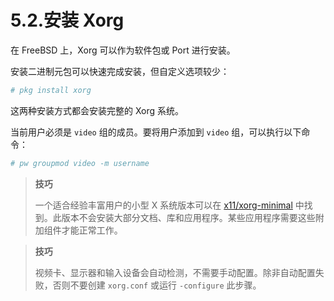 # 5.2.安装 Xorg

在 FreeBSD 上，Xorg 可以作为软件包或 Port 进行安装。

安装二进制元包可以快速完成安装，但自定义选项较少：

```sh
# pkg install xorg
```

这两种安装方式都会安装完整的 Xorg 系统。

当前用户必须是 `video` 组的成员。要将用户添加到 `video` 组，可以执行以下命令：

```sh
# pw groupmod video -m username
```

>**技巧**
>
> 一个适合经验丰富用户的小型 X 系统版本可以在 [x11/xorg-minimal](https://cgit.freebsd.org/ports/tree/x11/xorg-minimal/) 中找到。此版本不会安装大部分文档、库和应用程序。某些应用程序需要这些附加组件才能正常工作。

>**技巧**
>
>视频卡、显示器和输入设备会自动检测，不需要手动配置。除非自动配置失败，否则不要创建 `xorg.conf` 或运行 `-configure` 此步骤。

